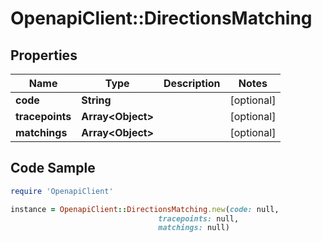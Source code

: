 # OpenapiClient::DirectionsMatching

## Properties

Name | Type | Description | Notes
------------ | ------------- | ------------- | -------------
**code** | **String** |  | [optional] 
**tracepoints** | **Array&lt;Object&gt;** |  | [optional] 
**matchings** | **Array&lt;Object&gt;** |  | [optional] 

## Code Sample

```ruby
require 'OpenapiClient'

instance = OpenapiClient::DirectionsMatching.new(code: null,
                                 tracepoints: null,
                                 matchings: null)
```


